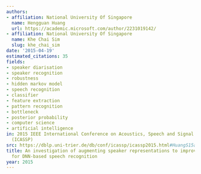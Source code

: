 ```yaml
---
authors:
- affiliation: National University Of Singapore
  name: Hengguan Huang
  url: https://academic.microsoft.com/author/2231019142/
- affiliation: National University Of Singapore
  name: Khe Chai Sim
  slug: khe_chai_sim
date: '2015-04-19'
estimated_citations: 35
fields:
- speaker diarisation
- speaker recognition
- robustness
- hidden markov model
- speech recognition
- classifier
- feature extraction
- pattern recognition
- bottleneck
- posterior probability
- computer science
- artificial intelligence
in: 2015 IEEE International Conference on Acoustics, Speech and Signal Processing
  (ICASSP)
src: https://dblp.uni-trier.de/db/conf/icassp/icassp2015.html#HuangS15a
title: An investigation of augmenting speaker representations to improve speaker normalisation
  for DNN-based speech recognition
year: 2015
---
```

